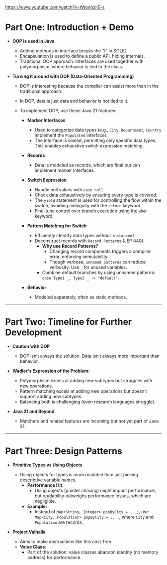 https://www.youtube.com/watch?v=tWonozjIE-s


# Part One: Introduction + Demo

- **OOP is used in Java**
    - Adding methods in interface breaks the "I" in SOLID.
    - Encapsulation is used to define a public API, hiding internals.
    - Traditional OOP approach: Interfaces are used together with polymorphism, where behavior is tied to the class.
    
- **Turning it around with DOP (Data-Oriented Programming)**
    - DOP is interesting because the compiler can assist more than in the traditional approach.
    - In DOP, data is just data and behavior is not tied to it.
    - To implement DOP, use these Java 21 features:
    
        - **Marker Interfaces** 
            - Used to categorize data types (e.g., `City`, `Department`, `Country` implement the `Populated` interface).
            - The interface is sealed, permitting only specific data types. This enables exhaustive switch expression matching.
        
        - **Records** 
            - Data is modeled as records, which are final but can implement marker interfaces.
        
        - **Switch Expression** 
            - Handle null values with `case null`.
            - Check data exhaustively by ensuring every type is covered.
            - The `yield` statement is used for controlling the flow within the switch, avoiding ambiguity with the `return` keyword.
            - Fine-tune control over branch execution using the `when` keyword.
        
        - **Pattern Matching for Switch** 
            - Efficiently identify data types without `instanceof`.
            - Deconstruct records with `Record Patterns` (JEP 440).
                - **Why use Record Patterns?** 
                    - Changing record components triggers a compiler error, enforcing immutability.
                    - Though verbose, `unnamed patterns` can reduce verbosity. Use `_` for unused variables.
                - Combine default branches by using unnamed patterns: `case Type1 _, Type2 _ -> "default";`
        
        - **Behavior** 
            - Modeled separately, often as static methods.

---

# Part Two: Timeline for Further Development

- **Caution with DOP** 
    - DOP isn’t always the solution. Data isn’t always more important than behavior.
    
- **Wadler's Expression of the Problem:**
    - Polymorphism excels at adding new subtypes but struggles with new operations.
    - Pattern matching excels at adding new operations but doesn’t support adding new subtypes.
    - Balancing both is challenging (even research languages struggle).
    
- **Java 21 and Beyond** 
    - Matchers and related features are incoming but not yet part of Java 21.

---

# Part Three: Design Patterns

- **Primitive Types vs Using Objects**
    - Using objects for types is more readable than just picking descriptive variable names.
        - **Performance Hit:** 
            - Using objects (pointer chasing) might impact performance, but readability outweighs performance losses, which are negligible.
        - **Example:**
            - Instead of `Map<String, Integer> popByCity = ...;`, use `Map<City, Population> popByCity = ...;`, where `City` and `Population` are records.

- **Project Valhalla** 
    - Aims to make abstractions like this cost-free.
    - **Value Class**: 
        - Part of the solution: value classes abandon identity (no memory address) for performance.
